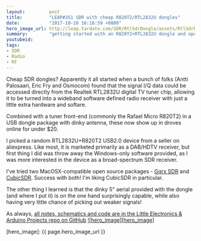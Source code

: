 ```yaml
---
layout:         post
title:          "LEAP#351 SDR with cheap R820T2/RTL2832U dongles"
date:           "2017-10-28 16:16:59 +0800"
hero_image_url: http://leap.tardate.com/SDR/RtlSdrDongle/assets/RtlSdrDongle_build.jpg
summary:        "getting started with an R820T2+RTL2832U dongle and open-source SDR software on MacOSX (gprx, CubicSDR)"
youtubeid:
tags:
- SDR
- Radio
- RF
---
```


Cheap SDR dongles?
Apparently it all started when a bunch of folks (Antti Palosaari, Eric Fry and Osmocom)
found that the signal I/Q data could be accessed directly from the Realtek RTL2832U digital TV tuner chip,
allowing it to be turned into a wideband software defined radio receiver with just a little extra hardware and softare.

Combined with a tuner front-end (commonly the Rafael Micro R820T2) in a USB dongle package with dinky antenna,
these now show up in droves online for under $20.

I picked a random RTL2832U+R820T2 USB2.0 device from a seller on aliexpress.
Like most, it is marketed primarily as a DAB/HDTV receiver, but first thing I did was throw away the Windows-only software provided,
as I was more interested in the device as a broad-spectrum SDR receiver.

I've tried two MacOSX-compatible open source packages -
[Gqrx SDR](http://gqrx.dk/) and [CubicSDR](http://cubicsdr.com/).
Success with both! I'm liking CubicSDR in particular.

The other thing I learned is that the dinky 5" aerial provided with the dongle (and where I put it)
is on the one hand surprisingly capable, while also having very little chance of picking out weaker signals!

As always, [all notes, schematics and code are in the Little Electronics & Arduino Projects repo on GitHub][project]
[![hero_image][hero_image]][project]

[leap]: http://leap.tardate.com
[project]: https://github.com/tardate/LittleArduinoProjects/tree/master/SDR/RtlSdrDongle
[hero_image]: {{ page.hero_image_url }}
